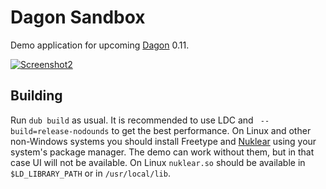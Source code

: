 # Dagon Sandbox
Demo application for upcoming [Dagon](https://github.com/gecko0307/dagon) 0.11.

[![Screenshot2](https://dlanggamedev.xtreme3d.ru/wp-content/uploads/2020/01/snow2.jpg)](https://dlanggamedev.xtreme3d.ru/wp-content/uploads/2020/01/snow2.jpg)

## Building
Run `dub build` as usual. It is recommended to use LDC and ` --build=release-nodounds` to get the best performance. On Linux and other non-Windows systems you should install Freetype and [Nuklear](https://github.com/vurtun/nuklear) using your system's package manager. The demo can work without them, but in that case UI will not be available. On Linux `nuklear.so` should be available in `$LD_LIBRARY_PATH` or in `/usr/local/lib`.
